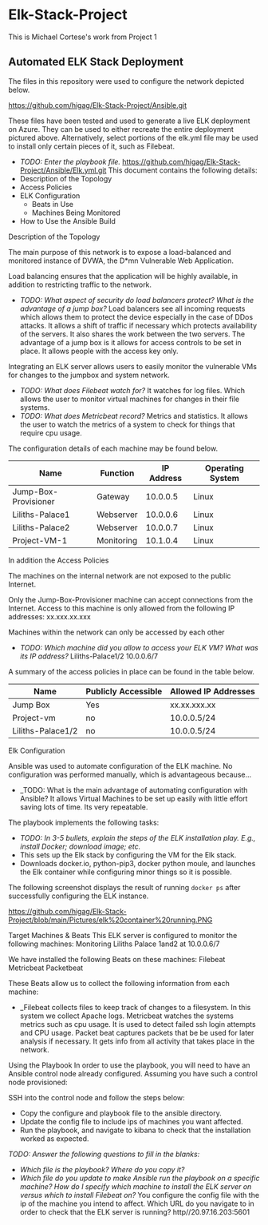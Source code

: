 # Elk-Stack-Project
This is Michael Cortese's work from Project 1
## Automated ELK Stack Deployment

The files in this repository were used to configure the network depicted below.

https://github.com/higag/Elk-Stack-Project/Ansible.git

These files have been tested and used to generate a live ELK deployment on Azure. They can be used to either recreate the entire deployment pictured above. Alternatively, select portions of the elk.yml file may be used to install only certain pieces of it, such as Filebeat.

  - _TODO: Enter the playbook file._
https://github.com/higag/Elk-Stack-Project/Ansible/Elk.yml.git
This document contains the following details:
- Description of the Topology
- Access Policies
- ELK Configuration
  - Beats in Use
  - Machines Being Monitored
- How to Use the Ansible Build


Description of the Topology

The main purpose of this network is to expose a load-balanced and monitored instance of DVWA, the D*mn Vulnerable Web Application.

Load balancing ensures that the application will be highly available, in addition to restricting traffic to the network.
- _TODO: What aspect of security do load balancers protect? What is the advantage of a jump box?_
Load balancers see all incoming requests which allows them to protect the device especially in the case of DDos attacks. It allows a shift of traffic if necessary which protects availability of the servers. It also shares the work between the two servers. The advantage of a jump box is it allows for access controls to be set in place. It allows people with the access key only. 

Integrating an ELK server allows users to easily monitor the vulnerable VMs for changes to the jumpbox and system network.
- _TODO: What does Filebeat watch for?_ It watches for log files. Which allows the user to monitor virtual machines for changes in their file systems.
- _TODO: What does Metricbeat record?_ Metrics and statistics. It allows the user to watch the metrics of a system to check for things that require cpu usage.

The configuration details of each machine may be found below.

| Name     | Function | IP Address | Operating System |
|----------|----------|------------|------------------|
| Jump-Box-Provisioner | Gateway  | 10.0.0.5   | Linux            |
|Liliths-Palace1     |  Webserver  |   10.0.0.6  |   Linux   |
| Liliths-Palace2     |    Webserver|  10.0.0.7 |  Linux  |
| Project-VM-1     |     Monitoring     |  10.1.0.4| Linux   |

In addition the 
Access Policies

The machines on the internal network are not exposed to the public Internet.

Only the Jump-Box-Provisioner machine can accept connections from the Internet. Access to this machine is only allowed from the following IP addresses:
xx.xxx.xx.xxx

Machines within the network can only be accessed by each other
- _TODO: Which machine did you allow to access your ELK VM? What was its IP address?_
Liliths-Palace1/2 10.0.0.6/7

A summary of the access policies in place can be found in the table below.

| Name     | Publicly Accessible | Allowed IP Addresses |
|----------|---------------------|----------------------|
| Jump Box | Yes  | xx.xx.xxx.xx  |
| Project-vm|  no  |  10.0.0.5/24 |
|  Liliths-Palace1/2|   no |  10.0.0.5/24 |

Elk Configuration

Ansible was used to automate configuration of the ELK machine. No configuration was performed manually, which is advantageous because...
- _TODO: What is the main advantage of automating configuration with Ansible?
It allows Virtual Machines to be set up easily with little effort saving lots of time. Its very repeatable.

The playbook implements the following tasks:
- _TODO: In 3-5 bullets, explain the steps of the ELK installation play. E.g., install Docker; download image; etc._
- This sets up the Elk stack by configuring the VM for the Elk stack.
-  Downloads docker.io, python-pip3, docker python moule, and launches the Elk container while configuring minor things so it is possible.

The following screenshot displays the result of running `docker ps` after successfully configuring the ELK instance.

https://github.com/higag/Elk-Stack-Project/blob/main/Pictures/elk%20container%20running.PNG

Target Machines & Beats
This ELK server is configured to monitor the following machines:
Monitoring Liliths Palace 1and2 at 10.0.0.6/7

We have installed the following Beats on these machines:
Filebeat
Metricbeat
Packetbeat

These Beats allow us to collect the following information from each machine:
- _Filebeat collects files to keep track of changes to a filesystem. In this system we collect Apache logs.
Metricbeat watches the systems metrics such as cpu usage. It is used to detect failed ssh login attempts and CPU usage.
Packet beat captures packets that be be used for later analysis if necessary. It gets info from all activity that takes place in the network.

Using the Playbook
In order to use the playbook, you will need to have an Ansible control node already configured. Assuming you have such a control node provisioned:

SSH into the control node and follow the steps below:
- Copy the configure and playbook file to the ansible directory. 
- Update the config file to include ips of machines you want affected.
- Run the playbook, and navigate to kibana to check that the installation worked as expected.

_TODO: Answer the following questions to fill in the blanks:_
- _Which file is the playbook? Where do you copy it?_
- _Which file do you update to make Ansible run the playbook on a specific machine? How do I specify which machine to install the ELK server on versus which to install Filebeat on?_ You configure the config file with the ip of the machine you intend to affect.
Which URL do you navigate to in order to check that the ELK server is running? http//20.97.16.203:5601
